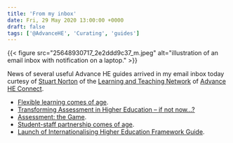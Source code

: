 ```yaml
---
title: 'From my inbox'
date: Fri, 29 May 2020 13:00:00 +0000
draft: false
tags: ['@AdvanceHE', 'Curating', 'guides']
---
```


{{< figure src="25648930717_2e2ddd9c37_m.jpeg"  alt="illustration of an email inbox with notification on a laptop." >}}

News of several useful Advance HE guides arrived in my email inbox today curtesy of [Stuart Norton](https://connect.advance-he.ac.uk/users/2530616) of the [Learning and Teaching Network](https://connect.advance-he.ac.uk/topics/10512/feed) of [Advance HE Connect](https://connect.advance-he.ac.uk/).

* [Flexible learning comes of age](https://www.advance-he.ac.uk/news-and-views/flexible-learning-comes-age).
* [Transforming Assessment in Higher Education – if not now…?](https://www.advance-he.ac.uk/news-and-views/transforming-assessment-higher-education-if-not-now)
* [Assessment: the Game](https://www.advance-he.ac.uk/knowledge-hub/assessment-game).
* [Student-staff partnership comes of age](https://www.advance-he.ac.uk/news-and-views/student-staff-partnership-comes-age).
* [Launch of Internationalising Higher Education Framework Guide](https://www.advance-he.ac.uk/news-and-views/launch-internationalising-higher-education-framework-guide).